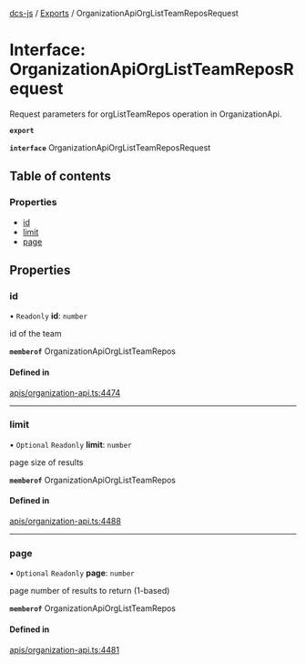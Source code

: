 [dcs-js](../README.md) / [Exports](../modules.md) / OrganizationApiOrgListTeamReposRequest

# Interface: OrganizationApiOrgListTeamReposRequest

Request parameters for orgListTeamRepos operation in OrganizationApi.

**`export`**

**`interface`** OrganizationApiOrgListTeamReposRequest

## Table of contents

### Properties

- [id](OrganizationApiOrgListTeamReposRequest.md#id)
- [limit](OrganizationApiOrgListTeamReposRequest.md#limit)
- [page](OrganizationApiOrgListTeamReposRequest.md#page)

## Properties

### <a id="id" name="id"></a> id

• `Readonly` **id**: `number`

id of the team

**`memberof`** OrganizationApiOrgListTeamRepos

#### Defined in

[apis/organization-api.ts:4474](https://github.com/unfoldingWord/dcs-js/blob/b29eb7a/apis/organization-api.ts#L4474)

___

### <a id="limit" name="limit"></a> limit

• `Optional` `Readonly` **limit**: `number`

page size of results

**`memberof`** OrganizationApiOrgListTeamRepos

#### Defined in

[apis/organization-api.ts:4488](https://github.com/unfoldingWord/dcs-js/blob/b29eb7a/apis/organization-api.ts#L4488)

___

### <a id="page" name="page"></a> page

• `Optional` `Readonly` **page**: `number`

page number of results to return (1-based)

**`memberof`** OrganizationApiOrgListTeamRepos

#### Defined in

[apis/organization-api.ts:4481](https://github.com/unfoldingWord/dcs-js/blob/b29eb7a/apis/organization-api.ts#L4481)
